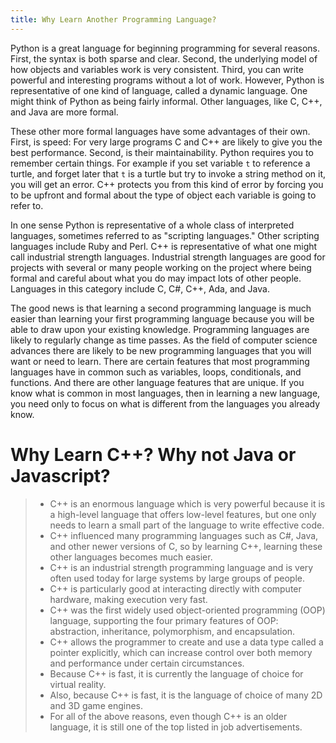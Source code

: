 ```yaml
---
title: Why Learn Another Programming Language?
---
```


Python is a great language for beginning programming for several
reasons. First, the syntax is both sparse and clear. Second, the
underlying model of how objects and variables work is very consistent.
Third, you can write powerful and interesting programs without a lot of
work. However, Python is representative of one kind of language, called
a dynamic language. One might think of Python as being fairly informal.
Other languages, like C, C++, and Java are more formal.

These other more formal languages have some advantages of their own.
First, is speed: For very large programs C and C++ are likely to give
you the best performance. Second, is their maintainability. Python
requires you to remember certain things. For example if you set variable
`t` to reference a turtle, and forget later that `t` is a turtle but try
to invoke a string method on it, you will get an error. C++ protects you
from this kind of error by forcing you to be upfront and formal about
the type of object each variable is going to refer to.

In one sense Python is representative of a whole class of interpreted
languages, sometimes referred to as "scripting languages." Other
scripting languages include Ruby and Perl. C++ is representative of what
one might call industrial strength languages. Industrial strength
languages are good for projects with several or many people working on
the project where being formal and careful about what you do may impact
lots of other people. Languages in this category include C, C\#, C++,
Ada, and Java.

The good news is that learning a second programming language is much
easier than learning your first programming language because you will be
able to draw upon your existing knowledge. Programming languages are
likely to regularly change as time passes. As the field of computer
science advances there are likely to be new programming languages that
you will want or need to learn. There are certain features that most
programming languages have in common such as variables, loops,
conditionals, and functions. And there are other language features that
are unique. If you know what is common in most languages, then in
learning a new language, you need only to focus on what is different
from the languages you already know.

# Why Learn C++? Why not Java or Javascript?

> -   C++ is an enormous language which is very powerful because it is a
>     high-level language that offers low-level features, but one only
>     needs to learn a small part of the language to write effective
>     code.
> -   C++ influenced many programming languages such as C\#, Java, and
>     other newer versions of C, so by learning C++, learning these
>     other languages becomes much easier.
> -   C++ is an industrial strength programming language and is very
>     often used today for large systems by large groups of people.
> -   C++ is particularly good at interacting directly with computer
>     hardware, making execution very fast.
> -   C++ was the first widely used object-oriented programming (OOP)
>     language, supporting the four primary features of OOP:
>     abstraction, inheritance, polymorphism, and encapsulation.
> -   C++ allows the programmer to create and use a data type called a
>     pointer explicitly, which can increase control over both memory
>     and performance under certain circumstances.
> -   Because C++ is fast, it is currently the language of choice for
>     virtual reality.
> -   Also, because C++ is fast, it is the language of choice of many 2D
>     and 3D game engines.
> -   For all of the above reasons, even though C++ is an older
>     language, it is still one of the top listed in job advertisements.
